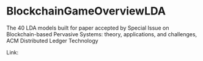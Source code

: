# BlockchainGameOverviewLDA
The 40 LDA models built for paper <Calling for Play-oriented Research on Blockchain Video Games: An Overview Study> accepted by Special Issue on Blockchain-based Pervasive Systems: theory, applications, and challenges, ACM Distributed Ledger Technology

Link: 
